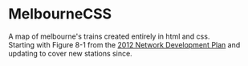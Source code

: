 # MelbourneCSS
A map of melbourne's trains created entirely in html and css.     
Starting with Figure 8-1 from the [2012 Network Development Plan](https://static.ptv.vic.gov.au/siteassets/PTV/PTV%20docs/Metro-rail-network-development-plan/PTV_Network-Development-Plan_Metropolitan-Rail_2016update.pdf) and updating to cover new stations since.
